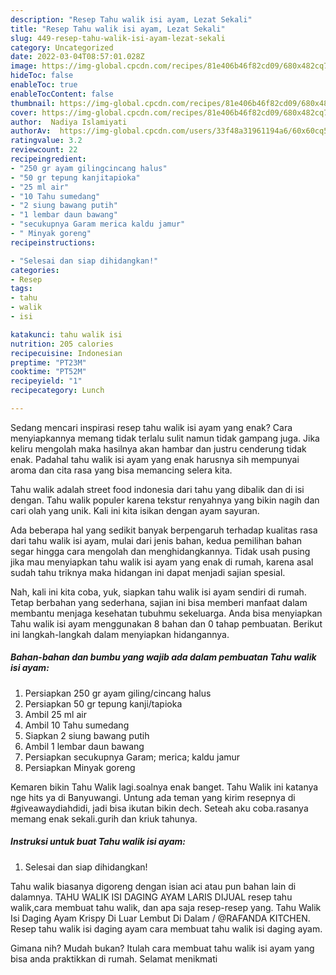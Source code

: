 ```yaml
---
description: "Resep Tahu walik isi ayam, Lezat Sekali"
title: "Resep Tahu walik isi ayam, Lezat Sekali"
slug: 449-resep-tahu-walik-isi-ayam-lezat-sekali
category: Uncategorized
date: 2022-03-04T08:57:01.028Z
image: https://img-global.cpcdn.com/recipes/81e406b46f82cd09/680x482cq70/tahu-walik-isi-ayam-foto-resep-utama.jpg
hideToc: false
enableToc: true
enableTocContent: false
thumbnail: https://img-global.cpcdn.com/recipes/81e406b46f82cd09/680x482cq70/tahu-walik-isi-ayam-foto-resep-utama.jpg
cover: https://img-global.cpcdn.com/recipes/81e406b46f82cd09/680x482cq70/tahu-walik-isi-ayam-foto-resep-utama.jpg
author:  Nadiya Islamiyati
authorAv:  https://img-global.cpcdn.com/users/33f48a31961194a6/60x60cq50/avatar.jpg
ratingvalue: 3.2
reviewcount: 22
recipeingredient:
- "250 gr ayam gilingcincang halus"
- "50 gr tepung kanjitapioka"
- "25 ml air"
- "10 Tahu sumedang"
- "2 siung bawang putih"
- "1 lembar daun bawang"
- "secukupnya Garam merica kaldu jamur"
- " Minyak goreng"
recipeinstructions:

- "Selesai dan siap dihidangkan!"
categories:
- Resep
tags:
- tahu
- walik
- isi

katakunci: tahu walik isi 
nutrition: 205 calories
recipecuisine: Indonesian
preptime: "PT23M"
cooktime: "PT52M"
recipeyield: "1"
recipecategory: Lunch

---
```



Sedang mencari inspirasi resep tahu walik isi ayam yang enak? Cara menyiapkannya memang tidak terlalu sulit namun tidak gampang juga. Jika keliru mengolah maka hasilnya akan hambar dan justru cenderung tidak enak. Padahal tahu walik isi ayam yang enak harusnya sih mempunyai aroma dan cita rasa yang bisa memancing selera kita.


Tahu walik adalah street food indonesia dari tahu yang dibalik dan di isi dengan. Tahu walik populer karena tekstur renyahnya yang bikin nagih dan cari olah yang unik. Kali ini kita isikan dengan ayam sayuran.

Ada beberapa hal yang sedikit banyak berpengaruh terhadap kualitas rasa dari tahu walik isi ayam, mulai dari jenis bahan, kedua pemilihan bahan segar hingga cara mengolah dan menghidangkannya. Tidak usah pusing jika mau menyiapkan tahu walik isi ayam yang enak di rumah, karena asal sudah tahu triknya maka hidangan ini dapat menjadi sajian spesial.


Nah, kali ini kita coba, yuk, siapkan tahu walik isi ayam sendiri di rumah. Tetap berbahan yang sederhana, sajian ini bisa memberi manfaat dalam membantu menjaga kesehatan tubuhmu sekeluarga. Anda bisa menyiapkan Tahu walik isi ayam menggunakan 8 bahan dan 0 tahap pembuatan. Berikut ini langkah-langkah dalam menyiapkan hidangannya.

<!--inarticleads1-->

##### Bahan-bahan dan bumbu yang wajib ada dalam pembuatan Tahu walik isi ayam:

1. Persiapkan 250 gr ayam giling/cincang halus
1. Persiapkan 50 gr tepung kanji/tapioka
1. Ambil 25 ml air
1. Ambil 10 Tahu sumedang
1. Siapkan 2 siung bawang putih
1. Ambil 1 lembar daun bawang
1. Persiapkan secukupnya Garam; merica; kaldu jamur
1. Persiapkan  Minyak goreng


Kemaren bikin Tahu Walik lagi.soalnya enak banget. Tahu Walik ini katanya nge hits ya di Banyuwangi. Untung ada teman yang kirim resepnya di #giveawaydiahdidi, jadi bisa ikutan bikin dech. Seteah aku coba.rasanya memang enak sekali.gurih dan kriuk tahunya. 

<!--inarticleads2-->

##### Instruksi untuk buat Tahu walik isi ayam:


1. Selesai dan siap dihidangkan!

Tahu walik biasanya digoreng dengan isian aci atau pun bahan lain di dalamnya. TAHU WALIK ISI DAGING AYAM LARIS DIJUAL resep tahu walik,cara membuat tahu walik, dan apa saja resep-resep yang. Tahu Walik Isi Daging Ayam Krispy Di Luar Lembut Di Dalam / @RAFANDA KITCHEN. Resep tahu walik isi daging ayam cara membuat tahu walik isi daging ayam. 

Gimana nih? Mudah bukan? Itulah cara membuat tahu walik isi ayam yang bisa anda praktikkan di rumah. Selamat menikmati
